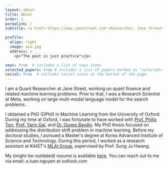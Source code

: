 ```yaml
---
layout: about
title: About
order: 1
permalink: /
subtitle: <a href='https://www.janestreet.com'>Researcher, Jane Street</a> <br>New York, NY, United States

profile:
  align: right
  image: ava.jpg
  address: >
    <p>"The past is just practice"</p>

news: true  # includes a list of news items
selected_papers: true # includes a list of papers marked as "selected={true}"
social: true  # includes social icons at the bottom of the page
---
```


I am a Quant Researcher at Jane Street, working on quant finance and related machine learning problems. Prior to that, I was a Research Scientist at Meta, working on large multi-modal language model for the search problems.

I obtained a PhD (DPhil) in Machine Learning from the University of Oxford. During my time at Oxford, I was fortunate to have worked with <a href="https://www.robots.ox.ac.uk/~phst/">Prof. Philip Torr</a>, <a href="http://www.cs.ox.ac.uk/people/yarin.gal/website/">Prof. Yarin Gal</a>, and <a href="https://www.robots.ox.ac.uk/~gunes/">Dr. Gunes Baydin</a>. My PhD thesis focused on addressing the distribution shift problem in machine learning. Before my doctoral studies, I pursued a Master's degree at Korea Advanced Institute of Science and Technology. During this period, I worked as a research assistant at KAIST's <a href="https://www.mlai-kaist.com/" target="_blank">MLAI Group</a>, supervised by Prof. Sung Ju Hwang.

My (might-be-outdated) resume is available <a href="assets/pdf/resume.pdf">here</a>. You can reach out to me via email: a.tuan.nguyen at outlook.com
